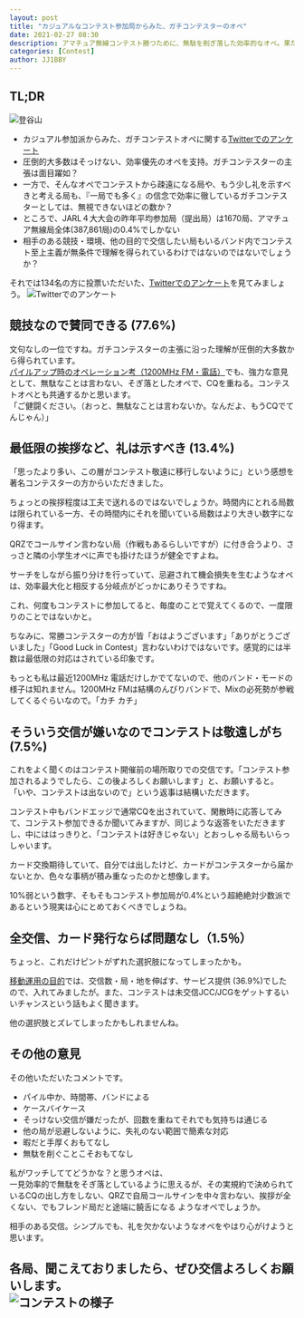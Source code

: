 ```yaml
---
layout: post
title: "カジュアルなコンテスト参加局からみた、ガチコンテスターのオペ"
date: 2021-02-27 08:30
description: アマチュア無線コンテスト勝つために、無駄を削ぎ落した効率的なオペ。果たしてカジュアル派はどうみているのか？
categories: [Contest]
author: JJ1BBY
---
```

## TL;DR
![登谷山](https://user-images.githubusercontent.com/79028771/109361827-1b810080-78cd-11eb-9ae9-2e967c3c08d1.jpg)

* カジュアル参加派からみた、ガチコンテストオペに関する[Twitterでのアンケート](https://twitter.com/JJ1BBY/status/1364707168876855298?s=20)
* 圧倒的大多数はそっけない、効率優先のオペを支持。ガチコンテスターの主張は面目躍如？
* 一方で、そんなオペでコンテストから疎遠になる局や、もう少し礼を示すべきと考える局も、『一局でも多く』の信念で効率に徹しているガチコンテスターとしては、無視できないほどの数か？
* ところで、JARL４大大会の昨年平均参加局（提出局）は1670局、アマチュア無線局全体(387,861局)の0.4%でしかない
* 相手のある競技・環境、他の目的で交信したい局もいるバンド内でコンテスト至上主義が無条件で理解を得られているわけではないのではないでしょうか？

それでは134名の方に投票いただいた、[Twitterでのアンケート](https://twitter.com/JJ1BBY/status/1364707168876855298?s=20)を見てみましょう。
![Twitterでのアンケート](https://user-images.githubusercontent.com/79028771/109361456-4b7bd400-78cc-11eb-9b3b-cf331a108ae3.png)

## 競技なので賛同できる (77.6%)
文句なしの一位ですね。ガチコンテスターの主張に沿った理解が圧倒的大多数から得られています。[パイルアップ時のオペレーション考（1200MHz FM・電話）](https://jj1bby.com/tips/2021/02/17/Contest-Operation-at-pile-up.html)でも、強力な意見として、無駄なことは言わない、そぎ落としたオペで、CQを重ねる。コンテストオペとも共通するかと思います。  
「ご健闘ください。（おっと、無駄なことは言わないか。なんだよ、もうCQでてんじゃん）」  


## 最低限の挨拶など、礼は示すべき (13.4%)
「思ったより多い、この層がコンテスト敬遠に移行しないように」という感想を著名コンテスターの方からいただきました。  

ちょっとの挨拶程度は工夫で送れるのではないでしょうか。時間内にとれる局数は限られている一方、その時間内にそれを聞いている局数はより大きい数字になり得ます。  

QRZでコールサイン言わない局（作戦もあるらしいですが）に付き合うより、さっさと隣の小学生オペに声でも掛けたほうが健全ですよね。  

サーチをしながら振り分けを行っていて、忌避されて機会損失を生むようなオペは、効率最大化と相反する分岐点がどっかにありそうですね。  

これ、何度もコンテストに参加してると、毎度のことで覚えてくるので、一度限りのことではないかと。  

ちなみに、常勝コンテスターの方が皆「おはようございます」「ありがとうございました」「Good Luck in Contest」言わないわけではないです。感覚的には半数は最低限の対応はされている印象です。  

もっとも私は最近1200MHz 電話だけしかでてないので、他のバンド・モードの様子は知れません。1200MHz FMは結構のんびりバンドで、Mixの必死勢が参戦してくるぐらいなので。「カチ カチ」  


## そういう交信が嫌いなのでコンテストは敬遠しがち(7.5%)
これをよく聞くのはコンテスト開催前の場所取りでの交信です。「コンテスト参加されるようでしたら、この後よろしくお願いします」と、お願いすると。
「いや、コンテストは出ないので」という返事は結構いただきます。  

コンテスト中もバンドエッジで通常CQを出されていて、閑散時に応答してみて、コンテスト参加できるか聞いてみますが、同じような返答をいただきますし、中にははっきりと、「コンテストは好きじゃない」とおっしゃる局もいらっしゃいます。

カード交換期待していて、自分では出したけど、カードがコンテスターから届かないとか、色々な事柄が積み重なったのかと想像します。  

10%弱という数字、そもそもコンテスト参加局が0.4%という超絶絶対少数派であるという現実は心にとめておくべきでしょうね。  


## 全交信、カード発行ならば問題なし（1.5％）
ちょっと、これだけピントがずれた選択肢になってしまったかも。  

[移動運用の目的](https://jj1bby.com/portable/2021/02/23/Portable-Objectives.html)では、交信数・局・地を伸ばす、サービス提供 (36.9%)でしたので、入れてみましたが。また、コンテストは未交信JCC/JCGをゲットするいいチャンスという話もよく聞きます。  

他の選択肢とズレてしまったかもしれませんね。  


## その他の意見
その他いただいたコメントです。  
* パイル中か、時間帯、バンドによる
* ケースバイケース
* そっけない交信が嫌だったが、回数を重ねてそれでも気持ちは通じる
* 他の局が忌避しないように、失礼のない範囲で簡素な対応
* 暇だと手厚くおもてなし
* 無駄を削ぐことこそおもてなし

私がワッチしててどうかな？と思うオペは、  
一見効率的で無駄をそぎ落としているように思えるが、その実規約で決められているCQの出し方をしない、QRZで自局コールサインを中々言わない、挨拶が全くない、でもフレンド局だと途端に饒舌になる
ようなオペでしょうか。  

相手のある交信。シンプルでも、礼を欠かないようなオペをやはり心がけようと思います。  

各局、聞こえておりましたら、ぜひ交信よろしくお願いします。  
![コンテストの様子](https://user-images.githubusercontent.com/79028771/109365255-18d5d980-78d4-11eb-9807-dbe4034686b8.jpg)
---
  
<script src="https://utteranc.es/client.js"
        repo="JJ1BBY/JJ1BBY.github.io"
        issue-term="pathname"
        theme="github-light"
        crossorigin="anonymous"
        async>
</script>

